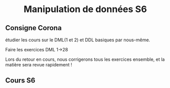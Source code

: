 <center> <h1> Manipulation de données S6 </h1> </center>

## Consigne Corona

étudier les cours sur le DML(1 et 2) et DDL basiques par nous-même.

Faire les exercices DML 1$\rightarrow$28

Lors du retour en cours, nous corrigerons tous les exercices ensemble, et la matière sera revue rapidement !

## Cours S6
